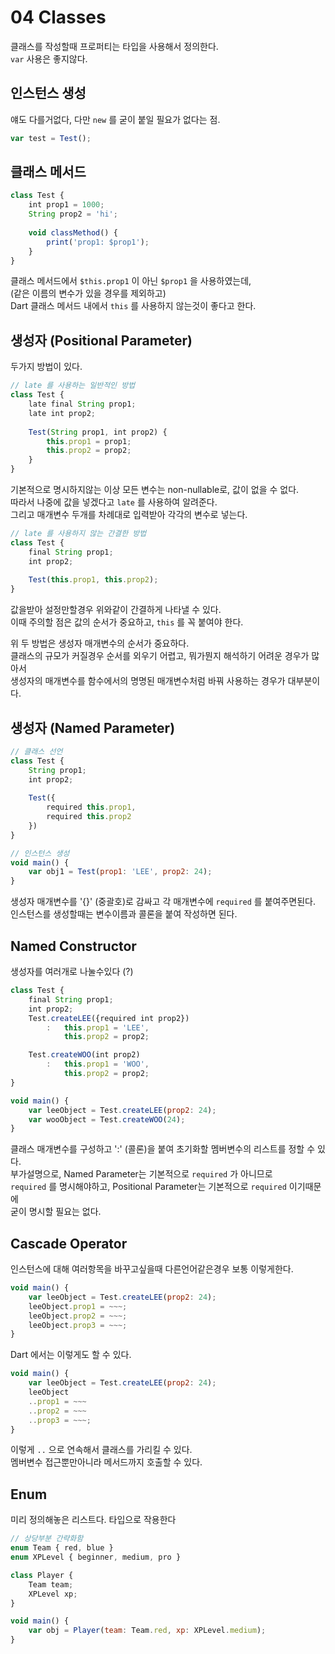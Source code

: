 # 04 Classes
클래스를 작성할때 프로퍼티는 타입을 사용해서 정의한다.  
`var` 사용은 좋지않다.  

## 인스턴스 생성
얘도 다를거없다, 다만 `new` 를 굳이 붙일 필요가 없다는 점.
```javascript
var test = Test();
```

## 클래스 메서드
```javascript
class Test {
	int prop1 = 1000;
	String prop2 = 'hi';
	
	void classMethod() {
		print('prop1: $prop1');
	}
}
```
클래스 메서드에서 `$this.prop1` 이 아닌 `$prop1` 을 사용하였는데,  
(같은 이름의 변수가 있을 경우를 제외하고)  
Dart 클래스 메서드 내에서 `this` 를 사용하지 않는것이 좋다고 한다.  

## 생성자 (Positional Parameter)
두가지 방법이 있다.  
```javascript
// late 를 사용하는 일반적인 방법
class Test {
	late final String prop1;
	late int prop2;
	
	Test(String prop1, int prop2) {
		this.prop1 = prop1;
		this.prop2 = prop2;
	}
}
```

기본적으로 명시하지않는 이상 모든 변수는 non-nullable로, 값이 없을 수 없다.  
따라서 나중에 값을 넣겠다고 `late` 를 사용하여 알려준다.  
그리고 매개변수 두개를 차례대로 입력받아 각각의 변수로 넣는다.

```javascript
// late 를 사용하지 않는 간결한 방법
class Test {
	final String prop1;
	int prop2;
	
	Test(this.prop1, this.prop2);
}
```
값을받아 설정만할경우 위와같이 간결하게 나타낼 수 있다.  
이때 주의할 점은 값의 순서가 중요하고, `this` 를 꼭 붙여야 한다.  

위 두 방법은 생성자 매개변수의 순서가 중요하다.  
클래스의 규모가 커질경우 순서를 외우기 어렵고, 뭐가뭔지 해석하기 어려운 경우가 많아서  
생성자의 매개변수를 함수에서의 명명된 매개변수처럼 바꿔 사용하는 경우가 대부분이다.  

## 생성자 (Named Parameter)
```javascript
// 클래스 선언
class Test {
	String prop1;
	int prop2;
	
	Test({
		required this.prop1, 
		required this.prop2
	})
}

// 인스턴스 생성
void main() {
	var obj1 = Test(prop1: 'LEE', prop2: 24);
}
```

생성자 매개변수를 '{}' (중괄호)로 감싸고 각 매개변수에 `required` 를 붙여주면된다.  
인스턴스를 생성할때는 변수이름과 콜론을 붙여 작성하면 된다.  

## Named Constructor
생성자를 여러개로 나눌수있다 (?)
```javascript
class Test {
	final String prop1;
	int prop2;
	Test.createLEE({required int prop2})
		:	this.prop1 = 'LEE',
			this.prop2 = prop2;

	Test.createWOO(int prop2)
		:	this.prop1 = 'WOO',
			this.prop2 = prop2;
}

void main() {
	var leeObject = Test.createLEE(prop2: 24);
	var wooObject = Test.createWOO(24);
}
```

클래스 매개변수를 구성하고 ':' (콜론)을 붙여 초기화할 멤버변수의 리스트를 정할 수 있다.  
부가설명으로, Named Parameter는 기본적으로 `required` 가 아니므로  
`required` 를 명시해야하고, Positional Parameter는 기본적으로 `required` 이기때문에  
굳이 명시할 필요는 없다.

## Cascade Operator
인스턴스에 대해 여러항목을 바꾸고싶을때 다른언어같은경우 보통 이렇게한다.
```javascript
void main() {
	var leeObject = Test.createLEE(prop2: 24);
	leeObject.prop1 = ~~~;
	leeObject.prop2 = ~~~;
	leeObject.prop3 = ~~~;
}
```
Dart 에서는 이렇게도 할 수 있다.
```javascript
void main() {
	var leeObject = Test.createLEE(prop2: 24);
	leeObject
	..prop1 = ~~~
	..prop2 = ~~~
	..prop3 = ~~~;
}
```
이렇게 `..` 으로 연속해서 클래스를 가리킬 수 있다.  
멤버변수 접근뿐만아니라 메서드까지 호출할 수 있다.

## Enum
미리 정의해놓은 리스트다. 타입으로 작용한다  
```javascript
// 상당부분 간략화함
enum Team { red, blue }
enum XPLevel { beginner, medium, pro }

class Player {
	Team team;
	XPLevel xp;
}

void main() {
	var obj = Player(team: Team.red, xp: XPLevel.medium);
}
```